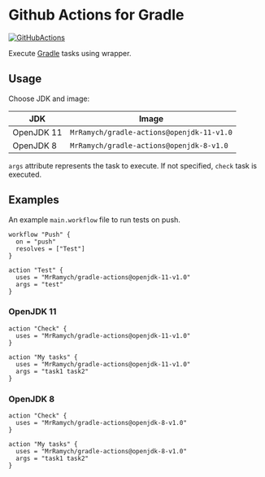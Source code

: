 # Github Actions for Gradle

[![GitHubActions](https://img.shields.io/badge/listed%20on-GitHubActions-blue.svg)](https://github-actions.netlify.com/gradle)

Execute  [Gradle](https://github.com/gradle/gradle) tasks using wrapper.

## Usage

Choose JDK and image:

JDK|Image
---|---
OpenJDK 11|`MrRamych/gradle-actions@openjdk-11-v1.0`
OpenJDK 8|`MrRamych/gradle-actions@openjdk-8-v1.0`

`args` attribute represents the task to execute. 
If not specified, `check` task is executed.

## Examples

An example `main.workflow` file to run tests on push.

```hcl
workflow "Push" {
  on = "push"
  resolves = ["Test"]
}

action "Test" {
  uses = "MrRamych/gradle-actions@openjdk-11-v1.0"
  args = "test"
}
```

### OpenJDK 11

```hcl
action "Check" {
  uses = "MrRamych/gradle-actions@openjdk-11-v1.0"
}
```

```hcl
action "My tasks" {
  uses = "MrRamych/gradle-actions@openjdk-11-v1.0"
  args = "task1 task2"
}
```

### OpenJDK 8

```hcl
action "Check" {
  uses = "MrRamych/gradle-actions@openjdk-8-v1.0"
}
```

```hcl
action "My tasks" {
  uses = "MrRamych/gradle-actions@openjdk-8-v1.0"
  args = "task1 task2"
}
